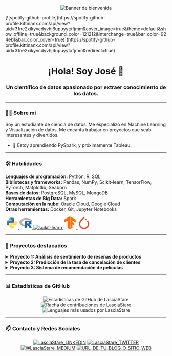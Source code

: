 <!-- Encabezado -->
<p align="center">
  <img src="https://cdn.hswstatic.com/gif/fractal-update1.jpg" alt="Banner de bienvenida" width="800"/>
</p>
[![spotify-github-profile](https://spotify-github-profile.kittinanx.com/api/view?uid=31ne2xikyvcdyvhj6upuyytxfjmm&cover_image=true&theme=default&show_offline=true&background_color=121212&interchange=true&bar_color=924eb1&bar_color_cover=true)](https://spotify-github-profile.kittinanx.com/api/view?uid=31ne2xikyvcdyvhj6upuyytxfjmm&redirect=true)
<!-- Título y subtítulo -->
<h1 align="center">¡Hola! Soy José 👋</h1>
<h3 align="center">Un científico de datos apasionado por extraer conocimiento de los datos.</h3>

---

### 👨‍💻 Sobre mí

<p align="left">
  Soy un estudiante de ciencia de datos. Me especializo en Machine Learning y Visualización de datos. Me encanta trabajar en proyectos que seab interesantes y divertidos.

  - 🌱 Estoy aprendiendo PySpark, y próximamente Tableau.
</p>

---

### 🛠️ Habilidades

<p align="left">
  <strong>Lenguajes de programación:</strong> Python, R, SQL
  <br>
  <strong>Bibliotecas y frameworks:</strong> Pandas, NumPy, Scikit-learn, TensorFlow, PyTorch, Matplotlib, Seaborn
  <br>
  <strong>Bases de datos:</strong> PostgreSQL, MySQL, MongoDB
  <br>
  <strong>Herramientas de Big Data:</strong> Spark
  <br>
  <strong>Computación en la nube:</strong> Oracle Cloud, Google Cloud
  <br>
  <strong>Otras herramientas:</strong> Docker, Git, Jupyter Notebooks
</p>

<!-- También puedes usar íconos para hacer esta sección más visual -->
<p align="left">
  <a href="https://www.python.org" target="_blank"> <img src="https://raw.githubusercontent.com/devicons/devicon/master/icons/python/python-original.svg" alt="python" width="40" height="40"/> </a>
  <a href="https://www.r-project.org/" target="_blank"> <img src="https://raw.githubusercontent.com/devicons/devicon/master/icons/r/r-original.svg" alt="r" width="40" height="40"/> </a>
  <a href="https://scikit-learn.org/" target="_blank"> <img src="https://upload.wikimedia.org/wikipedia/commons/0/05/Scikit_learn_logo_small.svg" alt="scikit-learn" width="40" height="40"/> </a>
  <a href="https://www.tensorflow.org" target="_blank"> <img src="https://raw.githubusercontent.com/devicons/devicon/master/icons/tensorflow/tensorflow-original.svg" alt="tensorflow" width="40" height="40"/> </a>
  <a href="https://pytorch.org/" target="_blank"> <img src="https://raw.githubusercontent.com/devicons/devicon/master/icons/pytorch/pytorch-original.svg" alt="pytorch" width="40" height="40"/> </a>
</p>

---

### 🚀 Proyectos destacados

<details>
  <summary><strong>Proyecto 1: Análisis de sentimiento de reseñas de productos</strong></summary>
  <br>
  <p>
    - **Descripción:** Desarrollé un modelo de Procesamiento del Lenguaje Natural (PLN) para clasificar las reseñas de productos como positivas, negativas o neutras.
    - **Tecnologías:** Python, Scikit-learn, NLTK, Pandas.
    - **Repositorio:** [Enlace a tu repositorio]
  </p>
</details>

<details>
  <summary><strong>Proyecto 2: Predicción de la tasa de cancelación de clientes</strong></summary>
  <br>
  <p>
    - **Descripción:** Creé un modelo de aprendizaje automático para predecir qué clientes tienen más probabilidades de cancelar su suscripción, permitiendo a la empresa tomar acciones preventivas.
    - **Tecnologías:** Python, Pandas, Scikit-learn, XGBoost, Matplotlib.
    - **Repositorio:** [Enlace a tu repositorio]
  </p>
</details>

<details>
  <summary><strong>Proyecto 3: Sistema de recomendación de películas</strong></summary>
  <br>
  <p>
    - **Descripción:** Implementé un sistema de recomendación basado en filtrado colaborativo para sugerir películas a los usuarios basándose en sus calificaciones anteriores.
    - **Tecnologías:** Python, Pandas, Surprise.
    - **Repositorio:** [Enlace a tu repositorio]
  </p>
</details>

---

### 📊 Estadísticas de GitHub

<p align="center">
  <img src="https://github-readme-stats.vercel.app/api?username=LasciaStare&show_icons=true&theme=radical" alt="Estadísticas de GitHub de LasciaStare" />
  <br>
  <img src="https://github-readme-streak-stats.herokuapp.com/?user=LasciaStare&theme=radical" alt="Racha de contribuciones de LasciaStare" />
  <br>
  <img src="https://github-readme-stats.vercel.app/api/top-langs/?username=LasciaStare&layout=compact&theme=radical" alt="Lenguajes más usados por LasciaStare" />
</p>

---

### 📫 Contacto y Redes Sociales

<p align="center">
  <a href="https://linkedin.com/in/LasciaStare_LINKEDIN" target="blank"><img align="center" src="https://raw.githubusercontent.com/rahuldkjain/github-profile-readme-generator/master/src/images/icons/Social/linked-in-alt.svg" alt="LasciaStare_LINKEDIN" height="30" width="40" /></a>
  <a href="https://twitter.com/LasciaStare_TWITTER" target="blank"><img align="center" src="https://raw.githubusercontent.com/rahuldkjain/github-profile-readme-generator/master/src/images/icons/Social/twitter.svg" alt="LasciaStare_TWITTER" height="30" width="40" /></a>
  <a href="https://medium.com/@LasciaStare_MEDIUM" target="blank"><img align="center" src="https://raw.githubusercontent.com/rahuldkjain/github-profile-readme-generator/master/src/images/icons/Social/medium.svg" alt="@LasciaStare_MEDIUM" height="30" width="40" /></a>
  <a href="URL_DE_TU_BLOG_O_SITIO_WEB" target="blank"><img align="center" src="https://raw.githubusercontent.com/rahuldkjain/github-profile-readme-generator/master/src/images/icons/Social/rss.svg" alt="URL_DE_TU_BLOG_O_SITIO_WEB" height="30" width="40" /></a>
</p>

